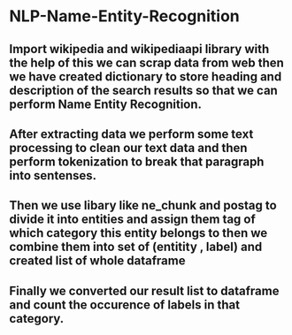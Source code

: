 # NLP-Name-Entity-Recognition
## Import wikipedia and wikipediaapi library with the help of this we can scrap data from web then we have created dictionary to store heading and description of the search results so that we can perform Name Entity Recognition. 
## After extracting data we perform some text processing to clean our text data and then perform tokenization to break that paragraph into sentenses.
## Then we use libary like ne_chunk and postag to divide it into entities and assign them tag of which category this entity belongs to then we combine them into set of (entitity , label) and created list of whole dataframe 
## Finally we converted our result list to dataframe and count the occurence of labels in that category. 
